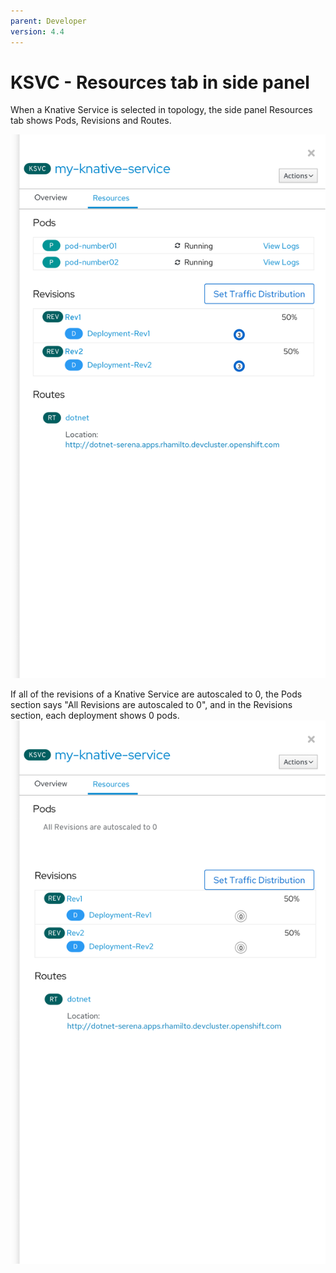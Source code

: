 ```yaml
---
parent: Developer
version: 4.4
---
```


# KSVC - Resources tab in side panel
When a Knative Service is selected in topology, the side panel Resources tab shows Pods, Revisions and Routes.

![KSVC side panel](img/sidepanel-KSVC.png)

If all of the revisions of a Knative Service are autoscaled to 0, the Pods section says "All Revisions are autoscaled to 0", and in the Revisions section, each deployment shows 0 pods.
![KSVC side panel autoscaled](img/sidepanel-KSVC-autoscaled.png)
